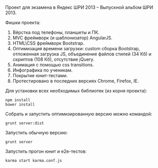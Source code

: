 Проект для экзамена в Яндекс ШРИ 2013 – Выпускной альбом ШРИ 2013.

Фишки проекта:

1. Вёрстка под телефоны, планшеты и ПК.
2. MVC фреймворк (и шаблонизатор) AngularJS.
3. HTML\CSS фреймворк Bootstrap.
4. Оптимизация времени загрузки: custom сборка Bootstrap, отложенная загрузка JS, объединение файлов стилей (34 Кб) и скриптов (108 Кб), отсутствие jQuery.
5. Анимация с помощью css transitions.
6. Инфографика по ученикам.
6. Покрытие юнит-тестами.
7. Протестировано в последних версиях Chrome, Firefox, IE.


Для установки всех необходимых библиотек (из корня проекта):

    npm install
    bower install

Собрать и запустить оптимизированную версию можно командой:

    grunt server:dist

Запустить обычную версию:

    grunt server

Запустить прогон юнит и e2e-тестов: 

    karma start karma.conf.js 